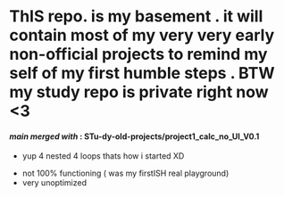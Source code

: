 # ThIS repo. is my basement . it will contain  **most** of my  very very early non-official projects  to remind my self of my first humble steps  . BTW  my study repo is private right now  <3

#### _main merged with_ : STu-dy-old-projects/project1_calc_no_UI_V0.1
- yup 4 nested 4 loops thats how i started XD
* not 100% functioning ( was my firstISH  real playground)
* very unoptimized
